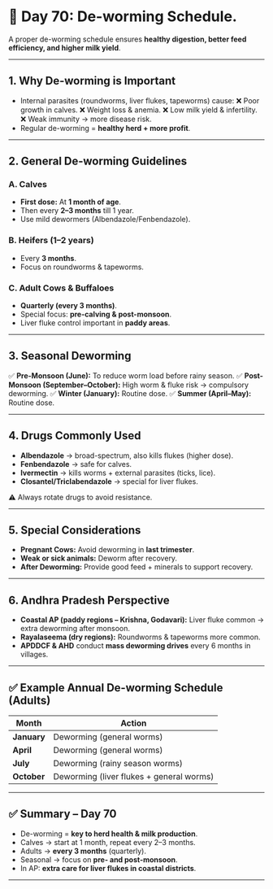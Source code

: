 <H1> 🐄 Day 70: De-worming Schedule.</H1>

A proper de-worming schedule ensures **healthy digestion, better feed efficiency, and higher milk yield**.



---

## 1. Why De-worming is Important

* Internal parasites (roundworms, liver flukes, tapeworms) cause:
  ❌ Poor growth in calves.
  ❌ Weight loss & anemia.
  ❌ Low milk yield & infertility.
  ❌ Weak immunity → more disease risk.
* Regular de-worming = **healthy herd + more profit**.

---

## 2. General De-worming Guidelines

### **A. Calves**

* **First dose:** At **1 month of age**.
* Then every **2–3 months** till 1 year.
* Use mild dewormers (Albendazole/Fenbendazole).

### **B. Heifers (1–2 years)**

* Every **3 months**.
* Focus on roundworms & tapeworms.

### **C. Adult Cows & Buffaloes**

* **Quarterly (every 3 months)**.
* Special focus: **pre-calving & post-monsoon**.
* Liver fluke control important in **paddy areas**.

---

## 3. Seasonal Deworming

✅ **Pre-Monsoon (June):** To reduce worm load before rainy season.
✅ **Post-Monsoon (September–October):** High worm & fluke risk → compulsory deworming.
✅ **Winter (January):** Routine dose.
✅ **Summer (April–May):** Routine dose.

---

## 4. Drugs Commonly Used

* **Albendazole** → broad-spectrum, also kills flukes (higher dose).
* **Fenbendazole** → safe for calves.
* **Ivermectin** → kills worms + external parasites (ticks, lice).
* **Closantel/Triclabendazole** → special for liver flukes.

⚠️ Always rotate drugs to avoid resistance.

---

## 5. Special Considerations

* **Pregnant Cows:** Avoid deworming in **last trimester**.
* **Weak or sick animals:** Deworm after recovery.
* **After Deworming:** Provide good feed + minerals to support recovery.

---

## 6. Andhra Pradesh Perspective

* **Coastal AP (paddy regions – Krishna, Godavari):** Liver fluke common → extra deworming after monsoon.
* **Rayalaseema (dry regions):** Roundworms & tapeworms more common.
* **APDDCF & AHD** conduct **mass deworming drives** every 6 months in villages.

---

## ✅ Example Annual De-worming Schedule (Adults)

| Month       | Action                                   |
| ----------- | ---------------------------------------- |
| **January** | Deworming (general worms)                |
| **April**   | Deworming (general worms)                |
| **July**    | Deworming (rainy season worms)           |
| **October** | Deworming (liver flukes + general worms) |

---

## ✅ Summary – Day 70

* De-worming = **key to herd health & milk production**.
* Calves → start at 1 month, repeat every 2–3 months.
* Adults → **every 3 months** (quarterly).
* Seasonal → focus on **pre- and post-monsoon**.
* In AP: **extra care for liver flukes in coastal districts**.

---

